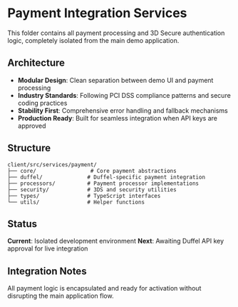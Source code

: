 # Payment Integration Services

This folder contains all payment processing and 3D Secure authentication logic, completely isolated from the main demo application.

## Architecture

- **Modular Design**: Clean separation between demo UI and payment processing
- **Industry Standards**: Following PCI DSS compliance patterns and secure coding practices
- **Stability First**: Comprehensive error handling and fallback mechanisms
- **Production Ready**: Built for seamless integration when API keys are approved

## Structure

```
client/src/services/payment/
├── core/                 # Core payment abstractions
├── duffel/              # Duffel-specific payment integration
├── processors/          # Payment processor implementations
├── security/            # 3DS and security utilities
├── types/               # TypeScript interfaces
└── utils/               # Helper functions
```

## Status

**Current**: Isolated development environment
**Next**: Awaiting Duffel API key approval for live integration

## Integration Notes

All payment logic is encapsulated and ready for activation without disrupting the main application flow.